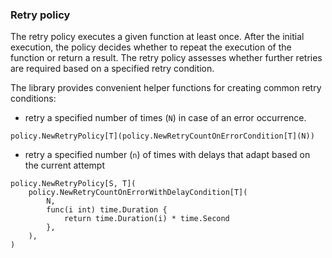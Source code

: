 ### Retry policy

The retry policy executes a given function at least once. After the initial execution, the policy decides whether to repeat the execution of the function or return a result.
The retry policy assesses whether further retries are required based on a specified retry condition.

The library provides convenient helper functions for creating common retry conditions:

- retry a specified number of times (`N`) in case of an error occurrence.

```golang
policy.NewRetryPolicy[T](policy.NewRetryCountOnErrorCondition[T](N))
```

- retry a specified number (`n`) of times with delays that adapt based on the current attempt

```golang
policy.NewRetryPolicy[S, T](
    policy.NewRetryCountOnErrorWithDelayCondition[T](
        N,
        func(i int) time.Duration {
            return time.Duration(i) * time.Second
        },
    ),
)
```
